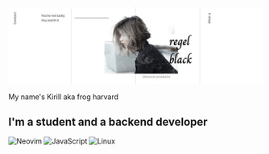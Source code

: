 ![Header](https://github.com/frogindreams/frogindreams/blob/main/assests/maxresdefault.jpg)

My name's Kirill aka frog harvard
## I'm a student and a backend developer
![Neovim](https://img.shields.io/badge/-Neovim-191919?style=for-the-badge&logo=Neovim&logoColor=86DC3D)
![JavaScript](https://img.shields.io/badge/-JavaSctipt-191919?style=for-the-badge&logo=JavaScript&logoColor=FFFF33)
![Linux](https://img.shields.io/badge/-Linux-191919?style=for-the-badge&logo=Linux&logoColor=9B6DFF)
